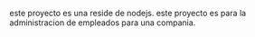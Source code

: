este proyecto es una reside de nodejs.
este proyecto es para la administracion de empleados para una compania.
